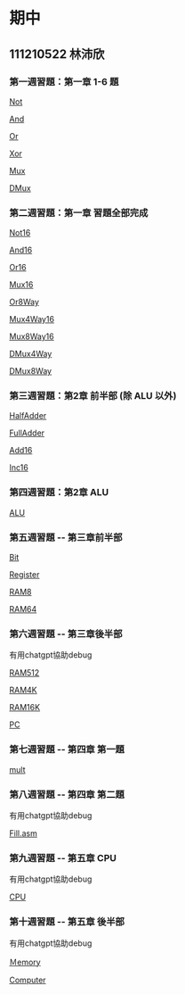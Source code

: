 # 期中
## 111210522 林沛欣

### 第一週習題：第一章 1-6 題
[Not](https://github.com/linpeic/_co/blob/master/01/Not.hdl)

[And](https://github.com/linpeic/_co/blob/master/01/And.hdl)

[Or](https://github.com/linpeic/_co/blob/master/01/Or.hdl)

[Xor](https://github.com/linpeic/_co/blob/master/01/Xor.hdl)

[Mux](https://github.com/linpeic/_co/blob/master/01/Mux.hdl)

[DMux](https://github.com/linpeic/_co/blob/master/01/DMux.hdl)

### 第二週習題：第一章 習題全部完成
[Not16](https://github.com/linpeic/_co/blob/master/01/Not16.hdl)

[And16](https://github.com/linpeic/_co/blob/master/01/And16.hdl)

[Or16](https://github.com/linpeic/_co/blob/master/01/Or16.hdl)

[Mux16](https://github.com/linpeic/_co/blob/master/01/Mux16.hdl)

[Or8Way](https://github.com/linpeic/_co/blob/master/01/Or8Way.hdl)

[Mux4Way16](https://github.com/linpeic/_co/blob/master/01/Mux4Way16.hdl)

[Mux8Way16](https://github.com/linpeic/_co/blob/master/01/Mux8Way16.hdl)

[DMux4Way](https://github.com/linpeic/_co/blob/master/01/DMux4Way.hdl)

[DMux8Way](https://github.com/linpeic/_co/blob/master/01/DMux8Way.hdl)

### 第三週習題：第2章 前半部 (除 ALU 以外)
[HalfAdder](https://github.com/linpeic/_co/blob/master/02/HalfAdder.hdl)

[FullAdder](https://github.com/linpeic/_co/blob/master/02/FullAdder.hdl)

[Add16](https://github.com/linpeic/_co/blob/master/02/Add16.hdl)

[Inc16](https://github.com/linpeic/_co/blob/master/02/Inc16.hdl)

### 第四週習題：第2章 ALU 
[ALU](https://github.com/linpeic/_co/blob/master/02/ALU.hdl)

### 第五週習題 -- 第三章前半部

[Bit](https://github.com/linpeic/_co/blob/master/03/a/Bit.hdl)

[Register](https://github.com/linpeic/_co/blob/master/03/a/Register.hdl)

[RAM8](https://github.com/linpeic/_co/blob/master/03/a/RAM8.hdl)

[RAM64](https://github.com/linpeic/_co/blob/master/03/a/RAM64.hdl)

### 第六週習題 -- 第三章後半部
有用chatgpt協助debug

[RAM512](https://github.com/linpeic/_co/blob/master/03/b/RAM512.hdl)

[RAM4K](https://github.com/linpeic/_co/blob/master/03/b/RAM4K.hdl)

[RAM16K](https://github.com/linpeic/_co/blob/master/03/b/RAM16K.hdl)

[PC](https://github.com/linpeic/_co/blob/master/03/a/PC.hdl)

### 第七週習題 -- 第四章 第一題
[mult](https://github.com/linpeic/_co/tree/master/04/mult)

### 第八週習題 -- 第四章 第二題
有用chatgpt協助debug

[Fill.asm](https://github.com/linpeic/_co/blob/master/04/fill/Fill.asm)

### 第九週習題 -- 第五章 CPU
有用chatgpt協助debug

[CPU](https://github.com/linpeic/_co/blob/master/05/CPU.hdl)

### 第十週習題 -- 第五章 後半部
有用chatgpt協助debug

[Ｍemory](https://github.com/linpeic/_co/blob/master/05/Memory.hdl)

[Computer](https://github.com/linpeic/_co/blob/master/05/Computer.hdl)